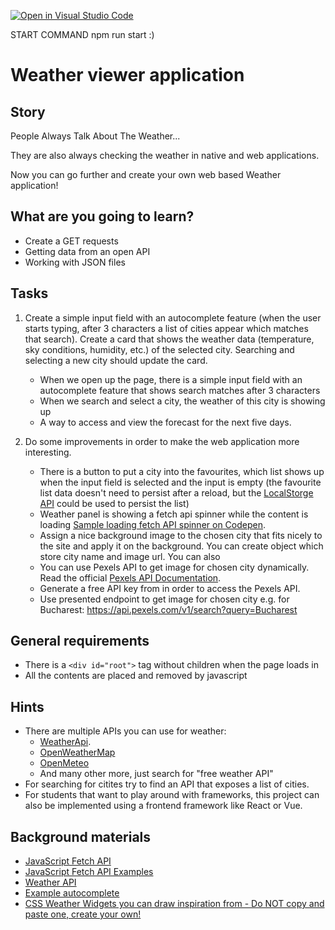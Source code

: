 [![Open in Visual Studio Code](https://classroom.github.com/assets/open-in-vscode-c66648af7eb3fe8bc4f294546bfd86ef473780cde1dea487d3c4ff354943c9ae.svg)](https://classroom.github.com/online_ide?assignment_repo_id=9661446&assignment_repo_type=AssignmentRepo)


START COMMAND npm run start :)


# Weather viewer application

## Story

People Always Talk About The Weather...

They are also always checking the weather in native and web applications.

Now you can go further and create your own web based Weather application!

## What are you going to learn?

- Create a GET requests
- Getting data from an open API
- Working with JSON files

## Tasks

1. Create a simple input field with an autocomplete feature (when the user starts typing, after 3 characters a list of cities appear which matches that search). Create a card that shows the weather data (temperature, sky conditions, humidity, etc.) of the selected city.  Searching and selecting a new city should update the card.
    - When we open up the page, there is a simple input field with an autocomplete feature that shows search matches after 3 characters
    - When we search and select a city, the weather of this city is showing up
    - A way to access and view the forecast for the next five days.

2. Do some improvements in order to make the web application more interesting.
    - There is a button to put a city into the favourites, which list shows up when the input field is selected and the input is empty (the favourite list data doesn't need to persist after a reload, but the [LocalStorge API](https://developer.mozilla.org/en-US/docs/Web/API/Window/localStorage) could be used to persist the list)
    - Weather panel is showing a fetch api spinner while the content is loading [Sample loading fetch API spinner on Codepen](https://codepen.io/wang0nya/pen/bzwQPr).
    - Assign a nice background image to the chosen city that fits nicely to the site and apply it on the background. You can create object which store city name and image url. You can also
    - You can use Pexels API to get image for chosen city dynamically. Read the official [Pexels API Documentation](https://www.pexels.com/api/documentation).
    - Generate a free API key from in order to access the Pexels API.
    - Use presented endpoint to get image for chosen city e.g. for Bucharest: https://api.pexels.com/v1/search?query=Bucharest

## General requirements

- There is a `<div id="root">` tag without children when the page loads in
- All the contents are placed and removed by javascript

## Hints

- There are multiple APIs you can use for weather:
    - [WeatherApi](https://www.weatherapi.com/docs/).
    - [OpenWeatherMap](https://openweathermap.org/api)
    - [OpenMeteo](https://open-meteo.com/en)
    - And many other more, just search for "free weather API"
- For searching for citites try to find an API that exposes a list of cities.
- For students that want to play around with frameworks, this project can also be implemented using a frontend framework like React or Vue.

## Background materials

- <i class="far fa-exclamation"></i> [JavaScript Fetch API](https://developer.mozilla.org/en-US/docs/Web/API/Fetch_API/Using_Fetch)
- <i class="far fa-exclamation"></i> [JavaScript Fetch API Examples](https://scotch.io/tutorials/how-to-use-the-javascript-fetch-api-to-get-data)
- <i class="far fa-exclamation"></i> [Weather API](https://www.weatherapi.com/docs/)
- <i class="far fa-exclamation"></i> [Example autocomplete](https://developer.mozilla.org/en-US/docs/Web/HTML/Element/datalist)
- <i class="far fa-book-open"></i> [CSS Weather Widgets you can draw inspiration from - Do NOT copy and paste one, create your own!](https://freefrontend.com/css-weather-widgets/)
